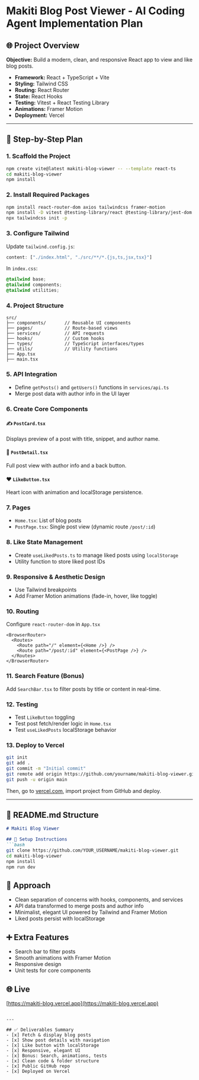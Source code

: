 # Makiti Blog Post Viewer - AI Coding Agent Implementation Plan

## 🌐 Project Overview

**Objective:** Build a modern, clean, and responsive React app to view and like blog posts.

* **Framework:** React + TypeScript + Vite
* **Styling:** Tailwind CSS
* **Routing:** React Router
* **State:** React Hooks
* **Testing:** Vitest + React Testing Library
* **Animations:** Framer Motion
* **Deployment:** Vercel

---

## 🚀 Step-by-Step Plan

### 1. **Scaffold the Project**

```bash
npm create vite@latest makiti-blog-viewer -- --template react-ts
cd makiti-blog-viewer
npm install
```

### 2. **Install Required Packages**

```bash
npm install react-router-dom axios tailwindcss framer-motion
npm install -D vitest @testing-library/react @testing-library/jest-dom @testing-library/user-event
npx tailwindcss init -p
```

### 3. **Configure Tailwind**

Update `tailwind.config.js`:

```ts
content: ["./index.html", "./src/**/*.{js,ts,jsx,tsx}"]
```

In `index.css`:

```css
@tailwind base;
@tailwind components;
@tailwind utilities;
```

### 4. **Project Structure**

```
src/
├── components/       // Reusable UI components
├── pages/            // Route-based views
├── services/         // API requests
├── hooks/            // Custom hooks
├── types/            // TypeScript interfaces/types
├── utils/            // Utility functions
├── App.tsx
├── main.tsx
```

### 5. **API Integration**

* Define `getPosts()` and `getUsers()` functions in `services/api.ts`
* Merge post data with author info in the UI layer

### 6. **Create Core Components**

#### ✍️ `PostCard.tsx`

Displays preview of a post with title, snippet, and author name.

#### 📄 `PostDetail.tsx`

Full post view with author info and a back button.

#### ♥️ `LikeButton.tsx`

Heart icon with animation and localStorage persistence.

### 7. **Pages**

* `Home.tsx`: List of blog posts
* `PostPage.tsx`: Single post view (dynamic route `/post/:id`)

### 8. **Like State Management**

* Create `useLikedPosts.ts` to manage liked posts using `localStorage`
* Utility function to store liked post IDs

### 9. **Responsive & Aesthetic Design**

* Use Tailwind breakpoints
* Add Framer Motion animations (fade-in, hover, like toggle)

### 10. **Routing**

Configure `react-router-dom` in `App.tsx`

```tsx
<BrowserRouter>
  <Routes>
    <Route path="/" element={<Home />} />
    <Route path="/post/:id" element={<PostPage />} />
  </Routes>
</BrowserRouter>
```

### 11. **Search Feature (Bonus)**

Add `SearchBar.tsx` to filter posts by title or content in real-time.

### 12. **Testing**

* Test `LikeButton` toggling
* Test post fetch/render logic in `Home.tsx`
* Test `useLikedPosts` localStorage behavior

### 13. **Deploy to Vercel**

```bash
git init
git add .
git commit -m "Initial commit"
git remote add origin https://github.com/yourname/makiti-blog-viewer.git
git push -u origin main
```

Then, go to [vercel.com](https://vercel.com), import project from GitHub and deploy.

---

## 📄 README.md Structure

````md
# Makiti Blog Viewer

## 🚀 Setup Instructions
```bash
git clone https://github.com/YOUR_USERNAME/makiti-blog-viewer.git
cd makiti-blog-viewer
npm install
npm run dev
````

## 🤔 Approach

* Clean separation of concerns with hooks, components, and services
* API data transformed to merge posts and author info
* Minimalist, elegant UI powered by Tailwind and Framer Motion
* Liked posts persist with localStorage

## ➕ Extra Features

* Search bar to filter posts
* Smooth animations with Framer Motion
* Responsive design
* Unit tests for core components

## 🌐 Live

[https://makiti-blog.vercel.app](https://makiti-blog.vercel.app)

```

---

## ✅ Deliverables Summary
- [x] Fetch & display blog posts
- [x] Show post details with navigation
- [x] Like button with localStorage
- [x] Responsive, elegant UI
- [x] Bonus: Search, animations, tests
- [x] Clean code & folder structure
- [x] Public GitHub repo
- [x] Deployed on Vercel

```
